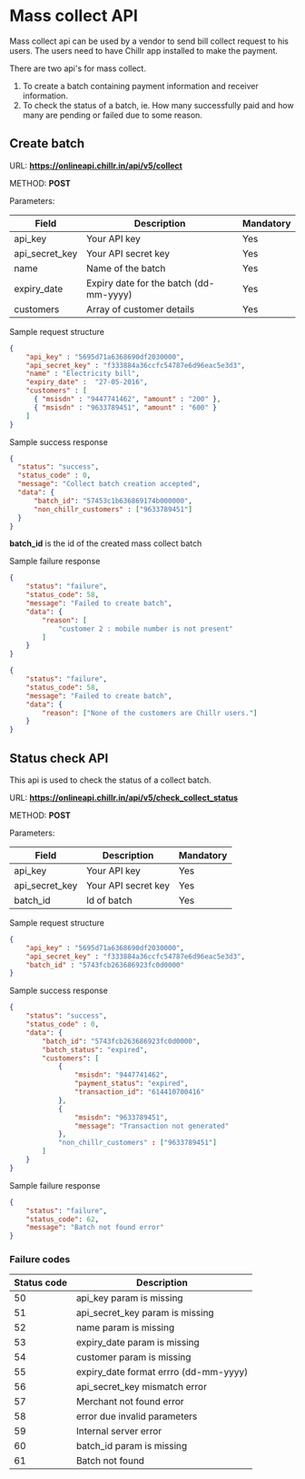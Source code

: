 # Mass collect API
Mass collect api can be used by a vendor to send bill collect request to his  users. The users need to have Chillr app installed to make the payment.

There are two api's for mass collect.

1. To create a batch containing payment information and receiver information.
2. To check the status of a batch, ie. How many successfully paid and how many are pending or failed due to some reason.

## Create batch

URL: **https://onlineapi.chillr.in/api/v5/collect**

METHOD: **POST**

Parameters:

| Field | Description | Mandatory |
| -- | -- | -- |
| api_key | Your API key | Yes |
| api_secret_key | Your API secret key | Yes |
| name | Name of the batch | Yes |
| expiry_date | Expiry date for the batch (dd-mm-yyyy) | Yes |
| customers | Array of customer details | Yes |

Sample request structure

```json
{
	"api_key" : "5695d71a6368690df2030000",
	"api_secret_key" : "f333884a36ccfc54787e6d96eac5e3d3",
	"name" : "Electricity bill",
	"expiry_date" :  "27-05-2016",
	"customers" : [
      { "msisdn" : "9447741462", "amount" : "200" }, 
      { "msisdn" : "9633789451", "amount" : "600" }
    ]
}
```

Sample success response

```json
{
  "status": "success",
  "status_code" : 0,
  "message": "Collect batch creation accepted",
  "data": {
      "batch_id": "57453c1b636869174b000000",
      "non_chillr_customers" : ["9633789451"]
  }
}
```

**batch_id** is the id of the created mass collect batch

Sample failure response

```json
{
    "status": "failure",
    "status_code": 58,
    "message": "Failed to create batch",
    "data": {
        "reason": [
            "customer 2 : mobile number is not present"
        ]
    }
}
```

```json
{
    "status": "failure",
    "status_code": 58,
    "message": "Failed to create batch",
    "data": {
        "reason": ["None of the customers are Chillr users."]
    }
}
```


## Status check API
This  api is used to check the status of a collect batch.

URL: **https://onlineapi.chillr.in/api/v5/check_collect_status**

METHOD: **POST**

Parameters:

| Field | Description | Mandatory |
| -- | -- | -- |
| api_key | Your API key | Yes |
| api_secret_key | Your API secret key  | Yes |
| batch_id | Id of batch | Yes |

Sample request structure

```json
{
	"api_key" : "5695d71a6368690df2030000",
	"api_secret_key" : "f333884a36ccfc54787e6d96eac5e3d3",
	"batch_id" : "5743fcb263686923fc0d0000"
}
```

Sample success response

```json
{
    "status": "success",
    "status_code" : 0, 
    "data": {
        "batch_id": "5743fcb263686923fc0d0000",
        "batch_status": "expired",
        "customers": [
            {
                "msisdn": "9447741462",
                "payment_status": "expired",
                "transaction_id": "614410700416"
            },
            {
                "msisdn": "9633789451",
                "message": "Transaction not generated"
            },
            "non_chillr_customers" : ["9633789451"]
        ]
    }
}
```

Sample failure response

```json
{
    "status": "failure",
    "status_code": 62,
    "message": "Batch not found error"
}
```

### Failure codes

| Status code | Description |
| -- | -- |
| 50 | api_key param is missing |
| 51 | api_secret_key param is missing |
| 52 | name param is missing |
| 53 | expiry_date param is missing |
| 54 | customer param is missing |
| 55 | expiry_date format errro (dd-mm-yyyy) |
| 56 | api_secret_key mismatch error |
| 57 | Merchant not found error |
| 58 | error due invalid parameters |
| 59 | Internal server error |
| 60 | batch_id param is missing |
| 61 | Batch not found |
